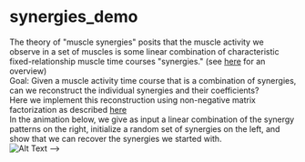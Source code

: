 # synergies_demo


The theory of "muscle synergies" posits that the muscle activity we observe in a set of muscles is some linear combination of characteristic
fixed-relationship muscle time courses "synergies." (see
[here](https://papers.nips.cc/paper/1974-modularity-in-the-motor-system-decomposition-of-muscle-patterns-as-combinations-of-time-varying-synergies.pdf) for an overview)   
Goal: Given a muscle activity time course that is a combination of synergies, can we reconstruct the individual synergies and their coefficients?  
Here we implement this reconstruction using non-negative matrix factorization as described [here](https://www.researchgate.net/publication/10921359_Combinations_of_muscle_synergies_in_the_construction_of_a_natural_motor_behavior)  
In the animation below, we give as input a linear combination of the synergy patterns on the right, initialize a random set of synergies on the left, and show that we can recover the synergies we started with.  
![Alt Text](https://media.giphy.com/media/cjbJHqBaAtrQQYz1yg/giphy.gif) -->
